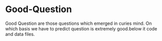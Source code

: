 # Good-Question
Good Question are those questions which emerged in curies mind. On which basis we have to predict question is extremely good.below it code and data files.
